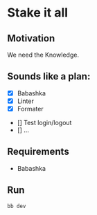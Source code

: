 # Stake it all

## Motivation
We need the Knowledge.


## Sounds like a plan:
- [x] Babashka
- [x] Linter
- [x] Formater
- [] Test login/logout
- [] ...


## Requirements
- Babashka


## Run
```shell
bb dev
```
